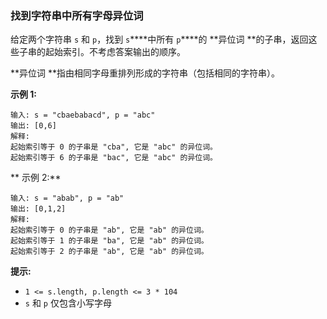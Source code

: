 ### 找到字符串中所有字母异位词 ###
给定两个字符串 `s` 和 `p`，找到 `s`****中所有 `p`****的 **异位词 **的子串，返回这些子串的起始索引。不考虑答案输出的顺序。

**异位词 **指由相同字母重排列形成的字符串（包括相同的字符串）。



**示例 1:**

```
输入: s = "cbaebabacd", p = "abc"
输出: [0,6]
解释:
起始索引等于 0 的子串是 "cba", 它是 "abc" 的异位词。
起始索引等于 6 的子串是 "bac", 它是 "abc" 的异位词。
```

** 示例 2:**

```
输入: s = "abab", p = "ab"
输出: [0,1,2]
解释:
起始索引等于 0 的子串是 "ab", 它是 "ab" 的异位词。
起始索引等于 1 的子串是 "ba", 它是 "ab" 的异位词。
起始索引等于 2 的子串是 "ab", 它是 "ab" 的异位词。
```



**提示:**

* `1 <= s.length, p.length <= 3 * 104`
* `s` 和 `p` 仅包含小写字母

